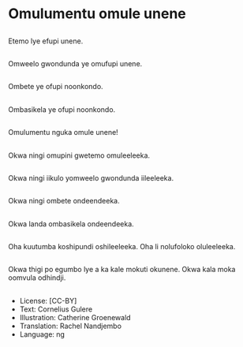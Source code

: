 # Omulumentu omule unene

##
Etemo lye efupi unene.

##
Omweelo gwondunda ye omufupi unene.

##
Ombete ye ofupi noonkondo.

##
Ombasikela ye ofupi noonkondo.

##
Omulumentu nguka omule unene!

##
Okwa ningi omupini gwetemo omuleeleeka.

##
Okwa ningi iikulo yomweelo gwondunda iileeleeka.

##
Okwa ningi ombete ondeendeeka.

##
Okwa landa ombasikela ondeendeeka.

##
Oha kuutumba koshipundi oshileeleeka. Oha li nolufoloko oluleeleeka.

##
Okwa thigi po egumbo lye a ka kale mokuti okunene. Okwa kala moka oomvula odhindji.

##
* License: [CC-BY]
* Text: Cornelius Gulere
* Illustration: Catherine Groenewald
* Translation: Rachel Nandjembo
* Language: ng
